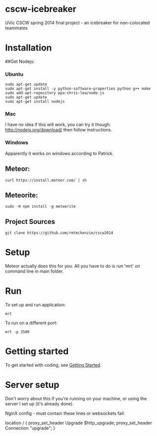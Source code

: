 cscw-icebreaker
===============

UVic CSCW spring 2014 final project - an icebreaker for non-colocated teammates


# Installation

##Get Nodejs:

### Ubuntu
```
sudo apt-get update
sudo apt-get install -y python-software-properties python g++ make
sudo add-apt-repository ppa:chris-lea/node.js
sudo apt-get update
sudo apt-get install nodejs
```

### Mac
I have no idea if this will work, you can try it though:
http://nodejs.org/download/
then follow instructions.

### Windows
Apparently it works on windows according to Patrick.


## Meteor:
```
curl https://install.meteor.com/ | sh
```
## Meteorite:
```
sudo -H npm install -g meteorite
```
## Project Sources
```
git clone https://github.com/rmtmckenzie/cscw2014
```
# Setup

Meteor actually does this for you. All you have to do is
run 'mrt' on command line in main folder.

# Run
To set up and run application:
```
mrt
```
To run on a different port:
```
mrt -p 3500
```

# Getting started
To get started with coding, see [Getting Started](Start-Coding.md).

# Server setup

Don't worry about this if you're running on your machine,
or using the server I set up (it's already done).

NginX config - must contain these lines or websockets fail:

location / {
        proxy_set_header Upgrade $http_upgrade;
        proxy_set_header Connection "upgrade";
    }
